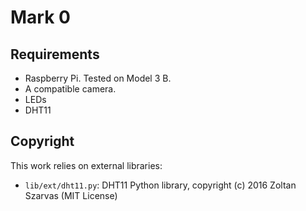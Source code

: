 Mark 0
======

Requirements
------------

* Raspberry Pi. Tested on Model 3 B.
* A compatible camera.
* LEDs
* DHT11

Copyright
---------

This work relies on external libraries:

* `lib/ext/dht11.py`: DHT11 Python library, copyright (c) 2016 Zoltan Szarvas (MIT License)
